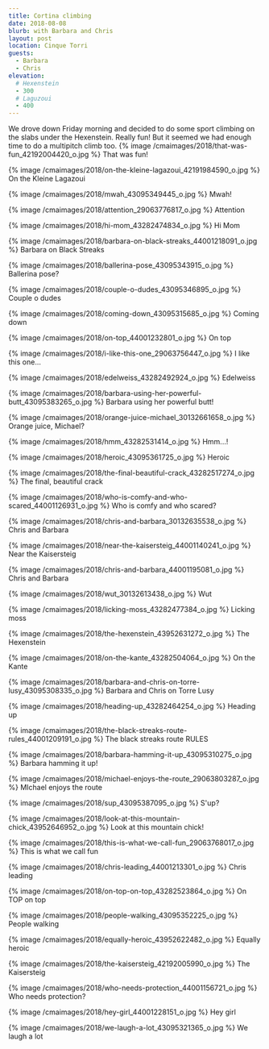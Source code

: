 ```yaml
---
title: Cortina climbing
date: 2018-08-08
blurb: with Barbara and Chris
layout: post
location: Cinque Torri
guests:
  - Barbara
  - Chris
elevation:
  # Hexenstein
  - 300
  # Laguzoui
  - 400
---
```


We drove down Friday morning and decided to do some sport climbing on the
slabs under the Hexenstein. Really fun! But it seemed we had enough time
to do a multipitch climb too. 
{% image /cmaimages/2018/that-was-fun_42192004420_o.jpg %}
That was fun!




{% image /cmaimages/2018/on-the-kleine-lagazoui_42191984590_o.jpg %}
On the Kleine Lagazoui




{% image /cmaimages/2018/mwah_43095349445_o.jpg %}
Mwah!




{% image /cmaimages/2018/attention_29063776817_o.jpg %}
Attention




{% image /cmaimages/2018/hi-mom_43282474834_o.jpg %}
Hi Mom




{% image /cmaimages/2018/barbara-on-black-streaks_44001218091_o.jpg %}
Barbara on Black Streaks




{% image /cmaimages/2018/ballerina-pose_43095343915_o.jpg %}
Ballerina pose?




{% image /cmaimages/2018/couple-o-dudes_43095346895_o.jpg %}
Couple o dudes




{% image /cmaimages/2018/coming-down_43095315685_o.jpg %}
Coming down




{% image /cmaimages/2018/on-top_44001232801_o.jpg %}
On top




{% image /cmaimages/2018/i-like-this-one_29063756447_o.jpg %}
I like this one...




{% image /cmaimages/2018/edelweiss_43282492924_o.jpg %}
Edelweiss




{% image /cmaimages/2018/barbara-using-her-powerful-butt_43095383265_o.jpg %}
Barbara using her powerful butt!




{% image /cmaimages/2018/orange-juice-michael_30132661658_o.jpg %}
Orange juice, Michael?




{% image /cmaimages/2018/hmm_43282531414_o.jpg %}
Hmm...!




{% image /cmaimages/2018/heroic_43095361725_o.jpg %}
Heroic




{% image /cmaimages/2018/the-final-beautiful-crack_43282517274_o.jpg %}
The final, beautiful crack




{% image /cmaimages/2018/who-is-comfy-and-who-scared_44001126931_o.jpg %}
Who is comfy and who scared?




{% image /cmaimages/2018/chris-and-barbara_30132635538_o.jpg %}
Chris and Barbara




{% image /cmaimages/2018/near-the-kaisersteig_44001140241_o.jpg %}
Near the Kaisersteig




{% image /cmaimages/2018/chris-and-barbara_44001195081_o.jpg %}
Chris and Barbara




{% image /cmaimages/2018/wut_30132613438_o.jpg %}
Wut




{% image /cmaimages/2018/licking-moss_43282477384_o.jpg %}
Licking moss




{% image /cmaimages/2018/the-hexenstein_43952631272_o.jpg %}
The Hexenstein




{% image /cmaimages/2018/on-the-kante_43282504064_o.jpg %}
On the Kante




{% image /cmaimages/2018/barbara-and-chris-on-torre-lusy_43095308335_o.jpg %}
Barbara and Chris on Torre Lusy




{% image /cmaimages/2018/heading-up_43282464254_o.jpg %}
Heading up




{% image /cmaimages/2018/the-black-streaks-route-rules_44001209191_o.jpg %}
The black streaks route RULES




{% image /cmaimages/2018/barbara-hamming-it-up_43095310275_o.jpg %}
Barbara hamming it up!




{% image /cmaimages/2018/michael-enjoys-the-route_29063803287_o.jpg %}
MIchael enjoys the route




{% image /cmaimages/2018/sup_43095387095_o.jpg %}
S'up?




{% image /cmaimages/2018/look-at-this-mountain-chick_43952646952_o.jpg %}
Look at this mountain chick!




{% image /cmaimages/2018/this-is-what-we-call-fun_29063768017_o.jpg %}
This is what we call fun




{% image /cmaimages/2018/chris-leading_44001213301_o.jpg %}
Chris leading




{% image /cmaimages/2018/on-top-on-top_43282523864_o.jpg %}
On TOP on top




{% image /cmaimages/2018/people-walking_43095352225_o.jpg %}
People walking




{% image /cmaimages/2018/equally-heroic_43952622482_o.jpg %}
Equally heroic




{% image /cmaimages/2018/the-kaisersteig_42192005990_o.jpg %}
The Kaisersteig




{% image /cmaimages/2018/who-needs-protection_44001156721_o.jpg %}
Who needs protection?




{% image /cmaimages/2018/hey-girl_44001228151_o.jpg %}
Hey girl




{% image /cmaimages/2018/we-laugh-a-lot_43095321365_o.jpg %}
We laugh a lot



